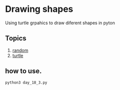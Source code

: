 # Drawing shapes

Using turtle grpahics to draw diferent shapes in pyton

## Topics
1. [random](https://docs.python.org/3/library/random.html)
2. [turtle](https://docs.python.org/3/library/turtle.html#module-turtle)

## how to use.
```python
python3 day_18_3.py
```